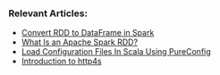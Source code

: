### Relevant Articles:

- [Convert RDD to DataFrame in Spark](https://www.baeldung.com/scala/spark-convert-rdd-to-dataframe)
- [What Is an Apache Spark RDD?](https://www.baeldung.com/scala/apache-spark-rdd)
- [Load Configuration Files In Scala Using PureConfig](https://www.baeldung.com/scala/pureconfig-load-config-files)
- [Introduction to http4s](https://www.baeldung.com/scala/http4s-intro)
